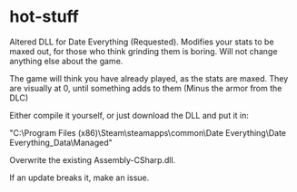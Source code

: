 # hot-stuff
Altered DLL for Date Everything (Requested).
Modifies your stats to be maxed out, for those who think grinding them is boring.
Will not change anything else about the game.

The game will think you have already played, as the stats are maxed. They are visually at 0, until something adds to them (Minus the armor from the DLC)

Either compile it yourself, or just download the DLL and put it in:

"C:\Program Files (x86)\Steam\steamapps\common\Date Everything\Date Everything_Data\Managed"

Overwrite the existing Assembly-CSharp.dll.


If an update breaks it, make an issue.
